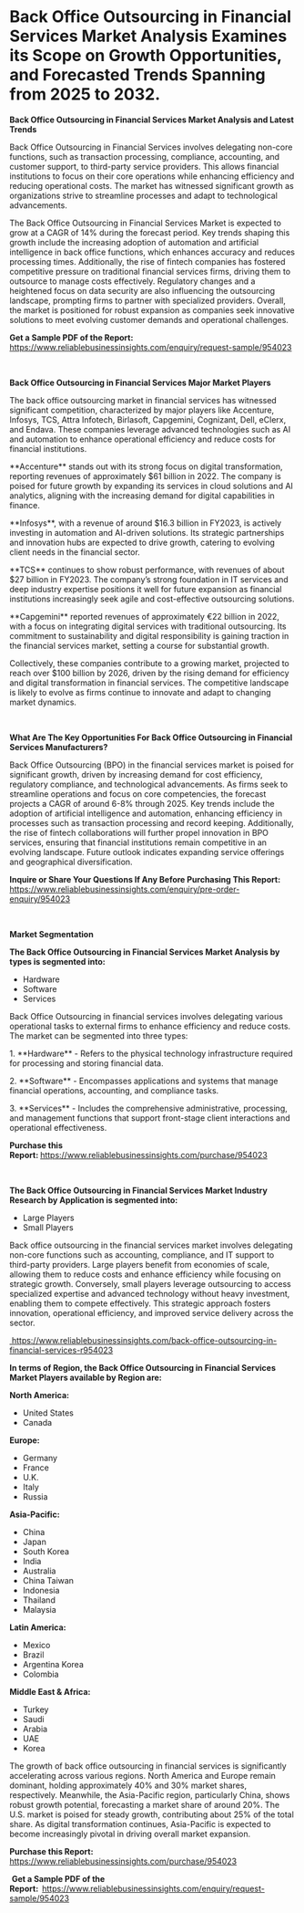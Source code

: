 <p><h1>Back Office Outsourcing in Financial Services Market Analysis Examines its Scope on Growth Opportunities, and Forecasted Trends Spanning from 2025 to 2032.</h1></p><p><strong>Back Office Outsourcing in Financial Services Market Analysis and Latest Trends</strong></p>
<p><p>Back Office Outsourcing in Financial Services involves delegating non-core functions, such as transaction processing, compliance, accounting, and customer support, to third-party service providers. This allows financial institutions to focus on their core operations while enhancing efficiency and reducing operational costs. The market has witnessed significant growth as organizations strive to streamline processes and adapt to technological advancements.</p><p>The Back Office Outsourcing in Financial Services Market is expected to grow at a CAGR of 14% during the forecast period. Key trends shaping this growth include the increasing adoption of automation and artificial intelligence in back office functions, which enhances accuracy and reduces processing times. Additionally, the rise of fintech companies has fostered competitive pressure on traditional financial services firms, driving them to outsource to manage costs effectively. Regulatory changes and a heightened focus on data security are also influencing the outsourcing landscape, prompting firms to partner with specialized providers. Overall, the market is positioned for robust expansion as companies seek innovative solutions to meet evolving customer demands and operational challenges.</p></p>
<p><strong>Get a Sample PDF of the Report:&nbsp;</strong> <a href="https://www.reliablebusinessinsights.com/enquiry/request-sample/954023?utm_campaign=2224&utm_medium=2&utm_source=Github&utm_content=ia&utm_term=18042025&utm_id=back-office-outsourcing-in-financial-services">https://www.reliablebusinessinsights.com/enquiry/request-sample/954023</a></p>
<p>&nbsp;</p>
<p><strong>Back Office Outsourcing in Financial Services Major Market Players</strong></p>
<p><p>The back office outsourcing market in financial services has witnessed significant competition, characterized by major players like Accenture, Infosys, TCS, Attra Infotech, Birlasoft, Capgemini, Cognizant, Dell, eClerx, and Endava. These companies leverage advanced technologies such as AI and automation to enhance operational efficiency and reduce costs for financial institutions.</p><p>**Accenture** stands out with its strong focus on digital transformation, reporting revenues of approximately $61 billion in 2022. The company is poised for future growth by expanding its services in cloud solutions and AI analytics, aligning with the increasing demand for digital capabilities in finance.</p><p>**Infosys**, with a revenue of around $16.3 billion in FY2023, is actively investing in automation and AI-driven solutions. Its strategic partnerships and innovation hubs are expected to drive growth, catering to evolving client needs in the financial sector.</p><p>**TCS** continues to show robust performance, with revenues of about $27 billion in FY2023. The company’s strong foundation in IT services and deep industry expertise positions it well for future expansion as financial institutions increasingly seek agile and cost-effective outsourcing solutions.</p><p>**Capgemini** reported revenues of approximately €22 billion in 2022, with a focus on integrating digital services with traditional outsourcing. Its commitment to sustainability and digital responsibility is gaining traction in the financial services market, setting a course for substantial growth.</p><p>Collectively, these companies contribute to a growing market, projected to reach over $100 billion by 2026, driven by the rising demand for efficiency and digital transformation in financial services. The competitive landscape is likely to evolve as firms continue to innovate and adapt to changing market dynamics.</p></p>
<p>&nbsp;</p>
<p><strong>What Are The Key Opportunities For Back Office Outsourcing in Financial Services Manufacturers?</strong></p>
<p><p>Back Office Outsourcing (BPO) in the financial services market is poised for significant growth, driven by increasing demand for cost efficiency, regulatory compliance, and technological advancements. As firms seek to streamline operations and focus on core competencies, the forecast projects a CAGR of around 6-8% through 2025. Key trends include the adoption of artificial intelligence and automation, enhancing efficiency in processes such as transaction processing and record keeping. Additionally, the rise of fintech collaborations will further propel innovation in BPO services, ensuring that financial institutions remain competitive in an evolving landscape. Future outlook indicates expanding service offerings and geographical diversification.</p></p>
<p><strong>Inquire or Share Your Questions If Any Before Purchasing This Report:</strong> <a href="https://www.reliablebusinessinsights.com/enquiry/pre-order-enquiry/954023?utm_campaign=2224&utm_medium=2&utm_source=Github&utm_content=ia&utm_term=18042025&utm_id=back-office-outsourcing-in-financial-services">https://www.reliablebusinessinsights.com/enquiry/pre-order-enquiry/954023</a></p>
<p>&nbsp;</p>
<p><strong>Market Segmentation</strong></p>
<p><strong>The Back Office Outsourcing in Financial Services Market Analysis by types is segmented into:</strong></p>
<p><ul><li>Hardware</li><li>Software</li><li>Services</li></ul></p>
<p><p>Back Office Outsourcing in financial services involves delegating various operational tasks to external firms to enhance efficiency and reduce costs. The market can be segmented into three types: </p><p>1. **Hardware** - Refers to the physical technology infrastructure required for processing and storing financial data. </p><p>2. **Software** - Encompasses applications and systems that manage financial operations, accounting, and compliance tasks. </p><p>3. **Services** - Includes the comprehensive administrative, processing, and management functions that support front-stage client interactions and operational effectiveness.</p></p>
<p><strong>Purchase this Report:&nbsp;</strong><a href="https://www.reliablebusinessinsights.com/purchase/954023?utm_campaign=2224&utm_medium=2&utm_source=Github&utm_content=ia&utm_term=18042025&utm_id=back-office-outsourcing-in-financial-services">https://www.reliablebusinessinsights.com/purchase/954023</a></p>
<p>&nbsp;</p>
<p><strong>The Back Office Outsourcing in Financial Services Market Industry Research by Application is segmented into:</strong></p>
<p><ul><li>Large Players</li><li>Small Players</li></ul></p>
<p><p>Back office outsourcing in the financial services market involves delegating non-core functions such as accounting, compliance, and IT support to third-party providers. Large players benefit from economies of scale, allowing them to reduce costs and enhance efficiency while focusing on strategic growth. Conversely, small players leverage outsourcing to access specialized expertise and advanced technology without heavy investment, enabling them to compete effectively. This strategic approach fosters innovation, operational efficiency, and improved service delivery across the sector.</p></p>
<p><a href="https://www.reliablebusinessinsights.com/back-office-outsourcing-in-financial-services-r954023?utm_campaign=2224&utm_medium=2&utm_source=Github&utm_content=ia&utm_term=18042025&utm_id=back-office-outsourcing-in-financial-services">&nbsp;https://www.reliablebusinessinsights.com/back-office-outsourcing-in-financial-services-r954023</a></p>
<p><strong>In terms of Region, the Back Office Outsourcing in Financial Services Market Players available by Region are:</strong></p>
<p>
    <p> <strong> North America: </strong>
        <ul>
            <li>United States</li>
            <li>Canada</li>
        </ul>
        </p> 
    <p> <strong> Europe: </strong>
        <ul>
            <li>Germany</li>
            <li>France</li>
            <li>U.K.</li>
            <li>Italy</li>
            <li>Russia</li>
        </ul>
        </p> 
    <p> <strong> Asia-Pacific: </strong>
        <ul>
            <li>China</li>
            <li>Japan</li>
            <li>South Korea</li>
            <li>India</li>
            <li>Australia</li>
            <li>China Taiwan</li>
            <li>Indonesia</li>
            <li>Thailand</li>
            <li>Malaysia</li>
        </ul>
        </p> 
    <p> <strong> Latin America: </strong>
        <ul>
            <li>Mexico</li>
            <li>Brazil</li>
            <li>Argentina Korea</li>
            <li>Colombia</li>
        </ul>
        </p> 
    <p> <strong> Middle East & Africa: </strong>
        <ul>
            <li>Turkey</li>
            <li>Saudi</li>
            <li>Arabia</li>
            <li>UAE</li>
            <li>Korea</li>
        </ul>
    </p>
    </p>
<p><p>The growth of back office outsourcing in financial services is significantly accelerating across various regions. North America and Europe remain dominant, holding approximately 40% and 30% market shares, respectively. Meanwhile, the Asia-Pacific region, particularly China, shows robust growth potential, forecasting a market share of around 20%. The U.S. market is poised for steady growth, contributing about 25% of the total share. As digital transformation continues, Asia-Pacific is expected to become increasingly pivotal in driving overall market expansion.</p></p>
<p><strong>Purchase this Report: </strong><a href="https://www.reliablebusinessinsights.com/purchase/954023?utm_campaign=2224&utm_medium=2&utm_source=Github&utm_content=ia&utm_term=18042025&utm_id=back-office-outsourcing-in-financial-services">https://www.reliablebusinessinsights.com/purchase/954023</a></p>
<p>&nbsp;<strong>Get a Sample PDF of the Report:&nbsp;&nbsp;</strong><a href="https://www.reliablebusinessinsights.com/enquiry/request-sample/954023?utm_campaign=2224&utm_medium=2&utm_source=Github&utm_content=ia&utm_term=18042025&utm_id=back-office-outsourcing-in-financial-services">https://www.reliablebusinessinsights.com/enquiry/request-sample/954023</a></p>
<p><strong></strong></p>
<p><p></p><p></p><p></p></p>